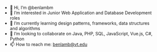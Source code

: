 - 👋 Hi, I’m @benlambm
- 👀 I’m interested in Junior Web Application and Database Development roles
- 🌱 I’m currently learning design patterns, frameworks, data structures and algorithms
- 💞️ I’m looking to collaborate on Java, PHP, SQL, JavaScript, Vue.js, C#, Python
- 📫 How to reach me: benlamb@vt.edu

<!---
benlambm/benlambm is a ✨ special ✨ repository because its `README.md` (this file) appears on your GitHub profile.
You can click the Preview link to take a look at your changes.
--->
